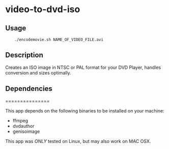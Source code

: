 video-to-dvd-iso
================

## Usage

```
    ./encodemovie.sh NAME_OF_VIDEO_FILE.avi 
```

## Description

Creates an ISO image in NTSC or PAL format for your DVD Player, handles conversion and sizes optimally.


## Dependencies
===============

This app depends on the following binaries to be installed on your machine:

 - ffmpeg 
 - dvdauthor 
 - genisoimage

This app was *ONLY* tested on Linux, but may also work on MAC OSX. 
